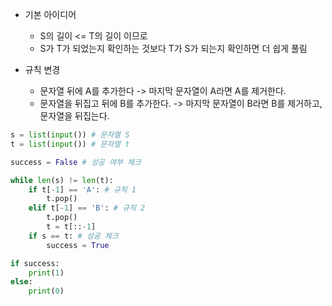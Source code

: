 * 기본 아이디어 
  * S의 길이 <= T의 길이 이므로
  * S가 T가 되었는지 확인하는 것보다 T가 S가 되는지 확인하면 더 쉽게 풀림
  
* 규칙 변경
  * 문자열 뒤에 A를 추가한다 -> 마지막 문자열이 A라면 A를 제거한다.
  * 문자열을 뒤집고 뒤에 B를 추가한다. -> 마지막 문자열이 B라면 B를 제거하고, 문자열을 뒤집는다.
  
```python
s = list(input()) # 문자열 S
t = list(input()) # 문자열 t

success = False # 성공 여부 체크

while len(s) != len(t):
    if t[-1] == 'A': # 규칙 1
        t.pop()
    elif t[-1] == 'B': # 규칙 2
        t.pop()
        t = t[::-1]
    if s == t: # 성공 체크
        success = True

if success:
    print(1)
else:
    print(0)
```